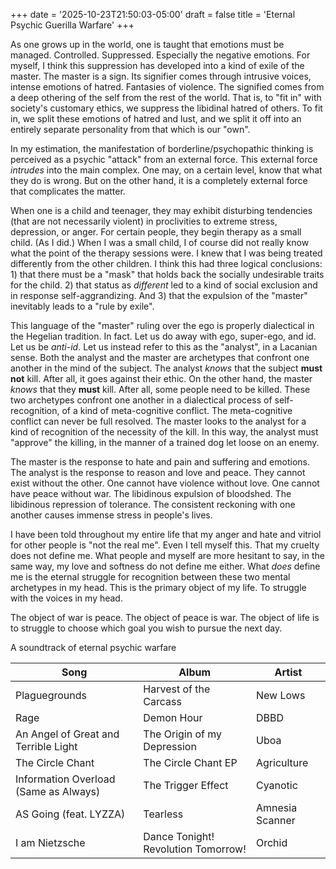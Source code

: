 +++
date = '2025-10-23T21:50:03-05:00'
draft = false
title = 'Eternal Psychic Guerilla Warfare'
+++

As one grows up in the world, one is taught that emotions must be managed. Controlled. Suppressed. Especially the negative emotions. For myself, I think this suppression has developed into a kind of exile of the master. The master is a sign. Its signifier comes through intrusive voices, intense emotions of hatred. Fantasies of violence. The signified comes from a deep othering of the self from the rest of the world. That is, to "fit in" with society's customary ethics, we suppress the libidinal hatred of others. To fit in, we split these emotions of hatred and lust, and we split it off into an entirely separate personality from that which is our "own".

In my estimation, the manifestation of borderline/psychopathic thinking is perceived as a psychic "attack" from an external force. This external force _intrudes_ into the main complex. One may, on a certain level, know that what they do is wrong. But on the other hand, it is a completely external force that complicates the matter.

When one is a child and teenager, they may exhibit disturbing tendencies (that are not necessarily violent) in proclivities to extreme stress, depression, or anger. For certain people, they begin therapy as a small child. (As I did.) When I was a small child, I of course did not really know what the point of the therapy sessions were. I knew that I was being treated differently from the other children. I think this had three logical conclusions: 1) that there must be a "mask" that holds back the socially undesirable traits for the child. 2) that status as _different_ led to a kind of social exclusion and in response self-aggrandizing. And 3) that the expulsion of the "master" inevitably leads to a "rule by exile".

This language of the "master" ruling over the ego is properly dialectical in the Hegelian tradition. In fact. Let us do away with ego, super-ego, and id. Let us be _anti-id_. Let us instead refer to this as the "analyst", in a Lacanian sense. Both the analyst and the master are archetypes that confront one another in the mind of the subject. The analyst _knows_ that the subject **must not** kill. After all, it goes against their ethic. On the other hand, the master _knows_ that they **must** kill. After all, some people need to be killed. These two archetypes confront one another in a dialectical process of self-recognition, of a kind of meta-cognitive conflict. The meta-cognitive conflict can never be full resolved. The master looks to the analyst for a kind of recognition of the necessity of the kill. In this way, the analyst must "approve" the killing, in the manner of a trained dog let loose on an enemy.

The master is the response to hate and pain and suffering and emotions. The analyst is the response to reason and love and peace. They cannot exist without the other. One cannot have violence without love. One cannot have peace without war. The libidinous expulsion of bloodshed. The libidinous repression of tolerance. The consistent reckoning with one another causes immense stress in people's lives.

I have been told throughout my entire life that my anger and hate and vitriol for other people is "not the real me". Even I tell myself this. That my cruelty does not define me. What people and myself are more hesitant to say, in the same way, my love and softness do not define me either. What _does_ define me is the eternal struggle for recognition between these two mental archetypes in my head. This is the primary object of my life. To struggle with the voices in my head.

The object of war is peace. The object of peace is war. The object of life is to struggle to choose which goal you wish to pursue the next day.

A soundtrack of eternal psychic warfare

| Song | Album | Artist |
| ------------- | -------------- | -------------- |
| Plaguegrounds | Harvest of the Carcass | New Lows |
| Rage | Demon Hour  | DBBD |
| An Angel of Great and Terrible Light | The Origin of my Depression | Uboa |
| The Circle Chant | The Circle Chant EP | Agriculture |
| Information Overload (Same as Always)       | The Trigger Effect | Cyanotic |
| AS Going (feat. LYZZA) | Tearless | Amnesia Scanner |
| I am Nietzsche | Dance Tonight! Revolution Tomorrow! | Orchid |
